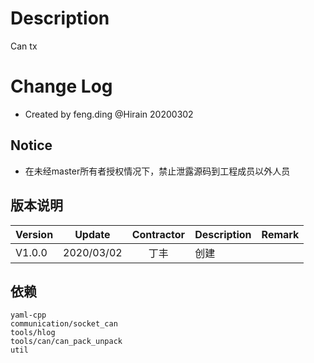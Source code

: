 # Description

Can tx

# Change Log

* Created by feng.ding @Hirain 20200302

## Notice

* 在未经master所有者授权情况下，禁止泄露源码到工程成员以外人员

## 版本说明

| Version | Update | Contractor | Description | Remark |
| ------ | ------- | :----: | --------| --------- |
| V1.0.0 | 2020/03/02 |  丁丰  | 创建 | |

## 依赖
```
yaml-cpp
communication/socket_can
tools/hlog
tools/can/can_pack_unpack
util
```

